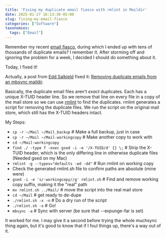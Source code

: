 ```yaml
---
title: 'Fixing my duplicate email fiasco with rmlint in Maildir'
date: 2025-01-27 16:13:30-05:00
slug: fixing-my-email-fiasco
categories: ["Software"]
taxonomies:
  tags: ["Email"]
---
```



Remember my recent [email fiasco](https://baty.net/posts/2025/01/an-email-fiasco), during which I ended up with tens of thousands of duplicate emails? I remember it. After storming off and ignoring the problem for a week, I decided I should do something about it.

Today, I fixed it!

<!--more-->

Actually, a post from [Edd Salkield](https://edd.salkield.uk/about.html) fixed it: [Removing duplicate emails from an mbsync maildir](https://edd.salkield.uk/blog/2022/11/09/deduplicating_your_mbsync_maildir.html). 

Basically, the duplicate email files aren't _exact_ duplicates. Each has a unique X-TUID header line. So we remove that line on every file in a copy of the mail store so we can use [rmlint](https://github.com/sahib/rmlint) to find the duplicates. rmlint generates a script for removing the duplicate files. We run the script on the original mail store, which still has the X-TUID headers intact.

My Steps:

-   `cp -r ~/Mail ~/Mail_backup` # Make a full backup, just in case
-   `cp -r ~/Mail ~/Mail-workingcopy` # Make another copy to work with
-   `cd ~/Mail-workingcopy`
-   `find ./ -type f -exec gsed -i -e '/X-TUID/d' {} \;` # Strip the X-TUID header, which is the only differing line in otherwise duplicate files (Needed gsed on my Mac)
-   `rmlint -g --types="defaults -ed -dd"` # Run rmlint on working copy
-   Check the generated rmlint.sh file to confirm paths are absolute (mine were)
-   `gsed -i -e 's/-workingcopy//g' rmlint.sh` # Find and remove working copy suffix, making it the "real" path
-   `mv rmlint.sh ../Mail/` # move the script into the real mail store
-   `cd ~/Mail` # get ready to de-dupe
-   `./rmlint.sh -x -n` # Do a dry run of the script
-   `./rmlint.sh -x` # Go!
-   `mbsync -a` # Sync with server (be sure that --expunge-far is set)

It worked for me. I may give it a second before trying the whole muchsync thing again, but it's good to know that if I foul things up, there's a way out of it.